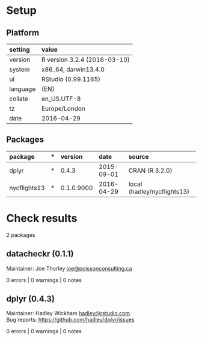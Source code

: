 # Setup

## Platform

|setting  |value                        |
|:--------|:----------------------------|
|version  |R version 3.2.4 (2016-03-10) |
|system   |x86_64, darwin13.4.0         |
|ui       |RStudio (0.99.1165)          |
|language |(EN)                         |
|collate  |en_US.UTF-8                  |
|tz       |Europe/London                |
|date     |2016-04-29                   |

## Packages

|package      |*  |version    |date       |source                      |
|:------------|:--|:----------|:----------|:---------------------------|
|dplyr        |*  |0.4.3      |2015-09-01 |CRAN (R 3.2.0)              |
|nycflights13 |*  |0.1.0.9000 |2016-04-29 |local (hadley/nycflights13) |

# Check results
2 packages

## datacheckr (0.1.1)
Maintainer: Joe Thorley <joe@poissonconsulting.ca>

0 errors | 0 warnings | 0 notes

## dplyr (0.4.3)
Maintainer: Hadley Wickham <hadley@rstudio.com>  
Bug reports: https://github.com/hadley/dplyr/issues

0 errors | 0 warnings | 0 notes

